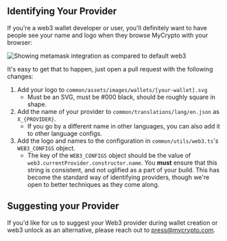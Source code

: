 ## Identifying Your Provider

If you're a web3 wallet developer or user, you'll definitely want to have people see your name and logo when they browse MyCrypto with your browser:

![Showing metamask integration as compared to default web3](https://i.imgur.com/HJP5wjS.png)

It's easy to get that to happen, just open a pull request with the following changes:

1. Add your logo to `common/assets/images/wallets/[your-wallet].svg`
    * Must be an SVG, must be #000 black, should be roughly square in shape.
2. Add the name of your provider to `common/translations/lang/en.json` as `X_{PROVIDER}`.
    * If you go by a different name in other languages, you can also add it to other language configs.
3. Add the logo and names to the configuration in `common/utils/web3.ts`'s `WEB3_CONFIGS` object.
    * The key of the `WEB3_CONFIGS` object should be the value of `web3.currentProvider.constructor.name`. You **must** ensure that this string is consistent, and not uglified as a part of your build. This has become the standard way of identifying providers, though we're open to better techniques as they come along.

## Suggesting your Provider

If you'd like for us to suggest your Web3 provider during wallet creation or web3 unlock as an alternative, please reach out to press@mycrypto.com.